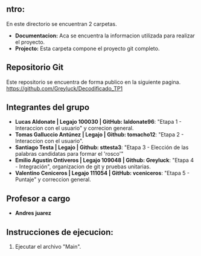 ntro:
---
En este directorio se encuentran 2 carpetas. 
 - **Documentacion:** Aca se encuentra la informacion utilizada para realizar el proyecto. 
 - **Projecto:** Esta carpeta compone el proyecto git completo.

Repositorio Git
---
Este repositorio se encuentra de forma publico en la siguiente pagina.
https://github.com/Greyluck/Decodificado_TP1

Integrantes del grupo
---
 - **Lucas Aldonate | Legajo 100030 | GitHub: laldonate96**: "Etapa 1 - Interaccion con el usuario" y correcion general.
 - **Tomas Galluccio Antúnez | Legajo | Github: tomacho12**: "Etapa 2 - Interaccion con el usuario".
 - **Santiago Testa | Legajo | Github: sttesta3**: "Etapa 3 - Elección de las palabras candidatas para formar el 'rosco'"
 - **Emilio Agustin Ontiveros | Legajo 109048 | Github: Greyluck**: "Etapa 4 - Integración", organizacion de git y pruebas unitarias.
 - **Valentino Ceniceros | Legajo 111054 | GitHub: vceniceros**: "Etapa 5 - Puntaje" y correccion general.

Profesor a cargo
---
 - **Andres juarez**

Instrucciones de ejecucion:
---
1) Ejecutar el archivo "Main".
